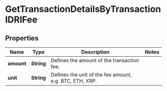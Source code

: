 

# GetTransactionDetailsByTransactionIDRIFee


## Properties

Name | Type | Description | Notes
------------ | ------------- | ------------- | -------------
**amount** | **String** | Defines the amount of the transaction fee. | 
**unit** | **String** | Defines the unit of the fee amount, e.g. BTC, ETH, XRP. | 



